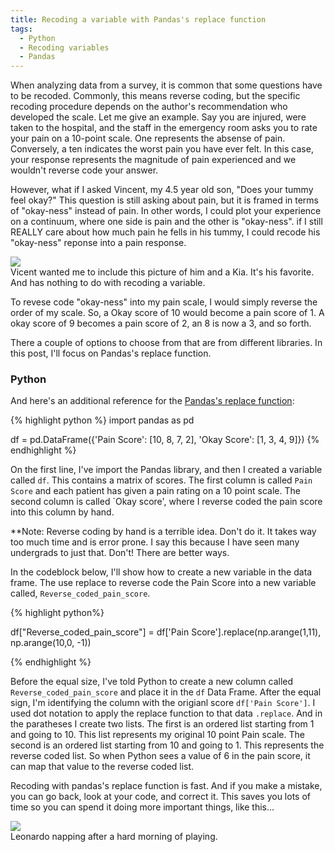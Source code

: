 ```yaml
---
title: Recoding a variable with Pandas's replace function
tags:
  - Python
  - Recoding variables
  - Pandas
---
```


When analyzing data from a survey, it is common that some questions have to be recoded.  Commonly, this means reverse coding, but the specific recoding procedure depends on the author's recommendation who developed the scale.  Let me give an example.  Say you are injured, were taken to the hospital, and the staff in the  emergency room asks you to rate your pain on a 10-point scale.  One represents the absense of pain.  Conversely, a ten indicates the worst pain you have ever felt.  In this case, your response represents the magnitude of pain experienced and we wouldn't reverse code your answer.

However, what if I asked Vincent, my 4.5 year old son, "Does your tummy feel okay?"  This question is still asking about pain, but it is framed in terms of "okay-ness" instead of pain.  In other words, I could plot your experience on a continuum, where one side is pain and the other is "okay-ness".  if I still REALLY care about how much pain he fells in his tummy, I could recode his "okay-ness" reponse into a pain response.  

<div class="card mb-3">
    <img class="card-img-top" src="/theme/img/Vindent-at-Kia.jpg"/>
    <div class="card-body bg-light">
        <div class="card-text">
            Vicent wanted me to include this picture of him and a Kia.  It's his favorite.  And has nothing to do with recoding a variable.  
        </div>
    </div>
</div>


<!--more-->

To revese code "okay-ness" into my pain scale, I would simply reverse the order of my scale.  So, a Okay score of 10 would become a pain score of 1.  A okay score of 9 becomes a pain score of 2, an 8 is now a 3, and so forth.

There a couple of options to choose from that are from different libraries.  In this post, I'll focus on Pandas's replace function.  

### Python

And here's an additional reference for the [Pandas's replace function](https://pandas.pydata.org/docs/reference/api/pandas.DataFrame.replace.html):

{% highlight python %}
import pandas as pd

df = pd.DataFrame({'Pain Score': [10, 8, 7, 2], 'Okay Score': [1, 3, 4, 9]})
{% endhighlight %}

On the first line, I've import the Pandas library, and then I created a variable called `df`.  This contains a matrix of scores.  The first column is called `Pain Score` and each patient has given a pain rating on a 10 point scale.  The second column is called `Okay score', where I reverse coded the pain score into this column by hand.  

**Note:  Reverse coding by hand is a terrible idea.  Don't do it.  It takes way too much time and is error prone.  I say this because I have seen many undergrads to just that.  Don't!  There are better ways.  

In the codeblock below, I'll show how to create a new variable in the data frame.  The use replace to reverse code the Pain Score into a new variable called, `Reverse_coded_pain_score`.

{% highlight python%}

df["Reverse_coded_pain_score"] = df['Pain Score'].replace(np.arange(1,11), np.arange(10,0, -1))

{% endhighlight %}

Before the equal size, I've told Python to create a new column called `Reverse_coded_pain_score` and place it in the `df` Data Frame.  After the equal sign, I'm identifying the column with the origianl score `df['Pain Score']`.  I used dot notation to apply the replace function to that data `.replace`.  And in the paratheses I create two lists.  The first is an ordered list starting from 1 and going to 10.  This list represents my original 10 point Pain scale.  The second is an ordered list starting from 10 and going to 1.  This represents the reverse coded list.  So when Python sees a value of 6 in the pain score, it can map that value to the reverse coded list.  

Recoding with pandas's replace function is fast.  And if you make a mistake, you can go back, look at your code, and correct it.  This saves you lots of time so you can spend it doing more important things, like this...

<div class="card mb-3">
    <img class="card-img-top" src="/theme/img/Leo-sleeping.jpg"/>
    <div class="card-body bg-light">
        <div class="card-text">
            Leonardo napping after a hard morning of playing.  
        </div>
    </div>
</div>






